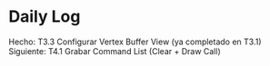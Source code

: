 # Daily Log

Hecho: T3.3 Configurar Vertex Buffer View (ya completado en T3.1)
Siguiente: T4.1 Grabar Command List (Clear + Draw Call)
